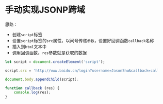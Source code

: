# 手动实现JSONP跨域
思路：

- 创建`script`标签
- 设置`script`标签的`src`属性，以问号传递`参数`，设置好回调函数`callback`名称
- 插入到`html`文本中
- 调用回调函数，`res`参数就是获取的数据

```javascript
let script = document.createElement('script');

script.src = 'http://www.baidu.cn/login?username=JasonShu&callback=callback';

document.body.appendChild(script);

function callback (res) {
    console.log(res);
}

```

